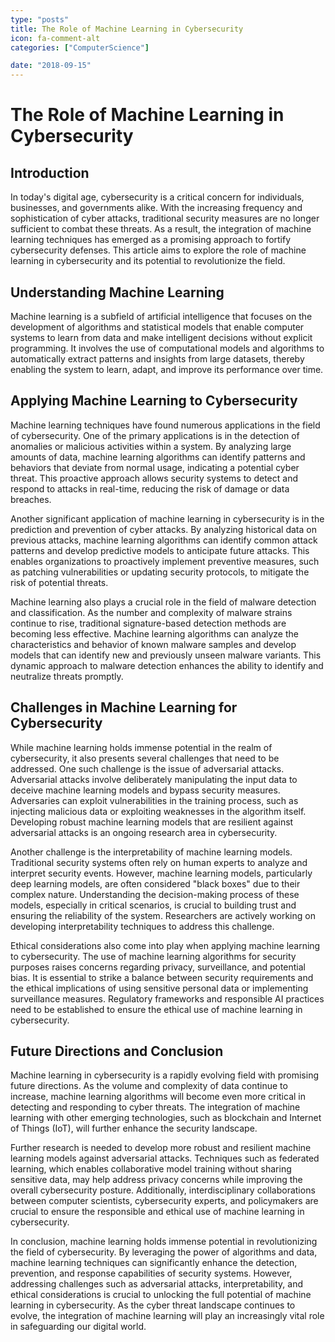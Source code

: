 ```yaml
---
type: "posts"
title: The Role of Machine Learning in Cybersecurity
icon: fa-comment-alt
categories: ["ComputerScience"]

date: "2018-09-15"
---
```




# The Role of Machine Learning in Cybersecurity

## Introduction

In today's digital age, cybersecurity is a critical concern for individuals, businesses, and governments alike. With the increasing frequency and sophistication of cyber attacks, traditional security measures are no longer sufficient to combat these threats. As a result, the integration of machine learning techniques has emerged as a promising approach to fortify cybersecurity defenses. This article aims to explore the role of machine learning in cybersecurity and its potential to revolutionize the field.

## Understanding Machine Learning

Machine learning is a subfield of artificial intelligence that focuses on the development of algorithms and statistical models that enable computer systems to learn from data and make intelligent decisions without explicit programming. It involves the use of computational models and algorithms to automatically extract patterns and insights from large datasets, thereby enabling the system to learn, adapt, and improve its performance over time.

## Applying Machine Learning to Cybersecurity

Machine learning techniques have found numerous applications in the field of cybersecurity. One of the primary applications is in the detection of anomalies or malicious activities within a system. By analyzing large amounts of data, machine learning algorithms can identify patterns and behaviors that deviate from normal usage, indicating a potential cyber threat. This proactive approach allows security systems to detect and respond to attacks in real-time, reducing the risk of damage or data breaches.

Another significant application of machine learning in cybersecurity is in the prediction and prevention of cyber attacks. By analyzing historical data on previous attacks, machine learning algorithms can identify common attack patterns and develop predictive models to anticipate future attacks. This enables organizations to proactively implement preventive measures, such as patching vulnerabilities or updating security protocols, to mitigate the risk of potential threats.

Machine learning also plays a crucial role in the field of malware detection and classification. As the number and complexity of malware strains continue to rise, traditional signature-based detection methods are becoming less effective. Machine learning algorithms can analyze the characteristics and behavior of known malware samples and develop models that can identify new and previously unseen malware variants. This dynamic approach to malware detection enhances the ability to identify and neutralize threats promptly.

## Challenges in Machine Learning for Cybersecurity

While machine learning holds immense potential in the realm of cybersecurity, it also presents several challenges that need to be addressed. One such challenge is the issue of adversarial attacks. Adversarial attacks involve deliberately manipulating the input data to deceive machine learning models and bypass security measures. Adversaries can exploit vulnerabilities in the training process, such as injecting malicious data or exploiting weaknesses in the algorithm itself. Developing robust machine learning models that are resilient against adversarial attacks is an ongoing research area in cybersecurity.

Another challenge is the interpretability of machine learning models. Traditional security systems often rely on human experts to analyze and interpret security events. However, machine learning models, particularly deep learning models, are often considered "black boxes" due to their complex nature. Understanding the decision-making process of these models, especially in critical scenarios, is crucial to building trust and ensuring the reliability of the system. Researchers are actively working on developing interpretability techniques to address this challenge.

Ethical considerations also come into play when applying machine learning to cybersecurity. The use of machine learning algorithms for security purposes raises concerns regarding privacy, surveillance, and potential bias. It is essential to strike a balance between security requirements and the ethical implications of using sensitive personal data or implementing surveillance measures. Regulatory frameworks and responsible AI practices need to be established to ensure the ethical use of machine learning in cybersecurity.

## Future Directions and Conclusion

Machine learning in cybersecurity is a rapidly evolving field with promising future directions. As the volume and complexity of data continue to increase, machine learning algorithms will become even more critical in detecting and responding to cyber threats. The integration of machine learning with other emerging technologies, such as blockchain and Internet of Things (IoT), will further enhance the security landscape.

Further research is needed to develop more robust and resilient machine learning models against adversarial attacks. Techniques such as federated learning, which enables collaborative model training without sharing sensitive data, may help address privacy concerns while improving the overall cybersecurity posture. Additionally, interdisciplinary collaborations between computer scientists, cybersecurity experts, and policymakers are crucial to ensure the responsible and ethical use of machine learning in cybersecurity.

In conclusion, machine learning holds immense potential in revolutionizing the field of cybersecurity. By leveraging the power of algorithms and data, machine learning techniques can significantly enhance the detection, prevention, and response capabilities of security systems. However, addressing challenges such as adversarial attacks, interpretability, and ethical considerations is crucial to unlocking the full potential of machine learning in cybersecurity. As the cyber threat landscape continues to evolve, the integration of machine learning will play an increasingly vital role in safeguarding our digital world.